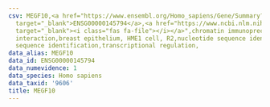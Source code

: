 ```yaml
---
csv: MEGF10,<a href="https://www.ensembl.org/Homo_sapiens/Gene/Summary?db=core;g=ENSG00000145794"
  target="_blank">ENSG00000145794</a>,<a href="https://www.ncbi.nlm.nih.gov/pubmed/22863008"
  target="_blank"><i class="fas fa-file"></i></a>",chromatin immunoprecipitation assay,direct
  interaction,breast epithelium, HME1 cell, R2,nucleotide sequence identification,nucleotide
  sequence identification,transcriptional regulation,
data_alias: MEGF10
data_id: ENSG00000145794
data_numevidence: 1
data_species: Homo sapiens
data_taxid: '9606'
title: MEGF10
---
```

